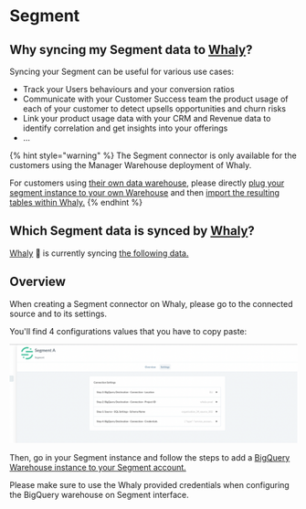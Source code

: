 # Segment

## **Why syncing my Segment data to** [**Whaly**](https://whaly.io)**?**

Syncing your Segment can be useful for various use cases:

* Track your Users behaviours and your conversion ratios
* Communicate with your Customer Success team the product usage of each of your customer to detect upsells opportunities and churn risks
* Link your product usage data with your CRM and Revenue data to identify correlation and get insights into your offerings
* ...

{% hint style="warning" %}
The Segment connector is only available for the customers using the Manager Warehouse deployment of Whaly.

For customers using [their own data warehouse](broken-reference), please directly [plug your segment instance to your own Warehouse](https://segment.com/docs/connections/storage/warehouses/) and then [import the resulting tables within Whaly.](../../../data-management/workbench/import-tables-from-your-data-warehouse.md)
{% endhint %}

## Which Segment data is synced by [Whaly](https://whaly.io)?

[Whaly](https://whaly.io) 🐳 is currently syncing [the following data.](https://segment.com/docs/connections/storage/warehouses/schema/)

## **Overview**

When creating a Segment connector on Whaly, please go to the connected source and to its settings.

You'll find 4 configurations values that you have to copy paste:

![](<../../../.gitbook/assets/image (201).png>)

Then, go in your Segment instance and follow the steps to add a [BigQuery Warehouse instance to your Segment account.](https://segment.com/docs/connections/storage/catalog/bigquery/#create-the-warehouse-in-segment)

Please make sure to use the Whaly provided credentials when configuring the BigQuery warehouse on Segment interface.
